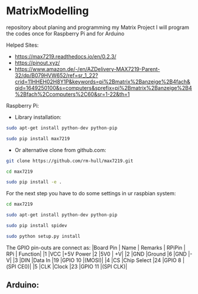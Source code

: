 # MatrixModelling
repository about planing and programming my Matrix Project
I will program the codes once for Raspberry Pi and for Arduino


Helped Sites: 
- https://max7219.readthedocs.io/en/0.2.3/
- https://pinout.xyz/
- https://www.amazon.de/-/en/AZDelivery-MAX7219-Parent-32/dp/B079HVW652/ref=sr_1_22?crid=11HHEH02H8Y1P&keywords=pi%2Bmatrix%2Banzeige%2B4fach&qid=1649250100&s=computers&sprefix=pi%2Bmatrix%2Banzeige%2B4%2Bfach%2Ccomputers%2C60&sr=1-22&th=1

Raspberry Pi:

- Library installation:
```sh
sudo apt-get install python-dev python-pip
```

```sh
sudo pip install max7219
```


- Or alternative clone from github.com:

```sh
git clone https://github.com/rm-hull/max7219.git
```
```sh
cd max7219
```
```sh
sudo pip install -e .
```

For the next step you have to do some settings in ur raspbian system:
```sh
cd max7219
```
```sh
sudo apt-get install python-dev python-pip
```
```sh
sudo pip install spidev
```
```sh
sudo python setup.py install
```

The GPIO pin-outs are connect as:
|Board Pin | Name | Remarks | RPiPin | RPi | Function|
 |1	        |VCC	    |+5V Power	   |2	    |5V0        | +V|
 |2	        |GND	      |Ground	   |6	    |GND        |-V|
 |3	        |DIN	      |Data In	   |19	    |GPIO 10    |(MOSI)|
 |4	        |CS	      |Chip Select     |24	    |GPIO 8     |(SPI CE0)|
 |5	        |CLK	      |Clock	   |23      |GPIO 11    |(SPI CLK)|

 Arduino:
 -

